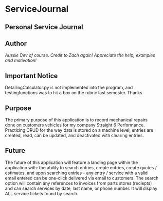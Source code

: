 # ServiceJournal
 Personal Service Journal
 ------

## Author
*Aussie Dev of course. Credit to Zach again! Appreciate the help, examples and motivation!*

## Important Notice
DetailingCalculator.py is not implemented into the program, and testingfunctions was to hit a box on the rubric last semester. Thanks
 
## Purpose
The primary purpose of this application is to record mechanical repairs done on customers vehicles for my company Straight 6 Performance. Practicing CRUD for the way data is stored on a machine level, entries are created, read, can be updated, and deactivated with clearing entries.

## Future
The future of this application will feature a landing page within the application with: the ability to search entries, create entries, create quotes / estimates, and upon searching entries - any entry / service with a valid email entered can be one-click delivered via email to customers. The search option will contain any references to invoices from parts stores (reciepts) and can search services by date, last name, or phone number. It will display ALL service tickets found by search.

